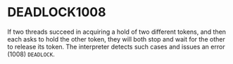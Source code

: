 




<h1 class="heading"><span class="name">DEADLOCK</span><span class="command">1008</span></h1>

If two threads succeed in acquiring a hold of two different tokens, and then each asks to hold the other token, they will both stop and wait for the other to release its token. The interpreter detects such cases and issues an error (1008) `DEADLOCK`.



